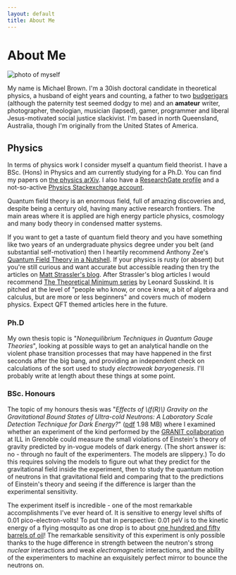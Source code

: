 ```yaml
---
layout: default
title: About Me
---
```


# About Me

![photo of myself](https://dl.dropboxusercontent.com/s/4u4pau3170mizmd/mjb_800x533.JPG)

My name is Michael Brown. I'm a 30ish doctoral candidate in theoretical physics, a husband of eight years and counting, a father to two [budgerigars](https://en.wikipedia.org/wiki/Budgerigar) (although the paternity test seemed dodgy to me) and an **amateur** writer, photographer, theologian, musician (lapsed), gamer, programmer and liberal Jesus-motivated social justice slackivist. I'm based in north Queensland, Australia, though I'm originally from the United States of America.

## Physics
In terms of physics work I consider myself a quantum field theorist. I have a BSc. (Hons) in Physics and am currently studying for a Ph.D. You can find my papers on [the physics arXiv](http://arxiv.org/a/brown_m_3.html). I also have a [ResearchGate profile](http://www.researchgate.net/profile/Michael_Brown31/) and a not-so-active [Physics Stackexchange account](http://physics.stackexchange.com/users/17320/michael-brown).

Quantum field theory is an enormous field, full of amazing discoveries and, despite being a century old, having many active research frontiers. The main areas where it is applied are high energy particle physics, cosmology and many body theory in condensed matter systems. 

If you want to get a taste of quantum field theory and you have something like two years of an undergraduate physics degree under you belt (and substantial self-motivation) then I heartily recommend Anthony Zee's [Quantum Field Theory in a Nutshell](http://www.amazon.com/Quantum-Theory-Nutshell-Edition-nutshell/dp/0691140340/). If your physics is rusty (or absent) but you're still curious and want accurate but accessible reading then try the articles on [Matt Strassler's blog](http://profmattstrassler.com/). After Strassler's blog articles I would recommend [The Theoretical Minimum series](http://theoreticalminimum.com/) by Leonard Susskind. It is pitched at the level of "people who know, or once knew, a bit of algebra and calculus, but are more or less beginners" and covers much of modern physics. Expect QFT themed articles here in the future.

### Ph.D
My own thesis topic is "*Nonequilibrium Techniques in Quantum Gauge Theories*", looking at possible ways to get an analytical handle on the violent phase transition processes that may have happened in the first seconds after the big bang, and providing an independent check on calculations of the sort used to study *electroweak baryogenesis*. I'll probably write at length about these things at some point.

### BSc. Honours
The topic of my honours thesis was "*Effects of \\(f(R)\\) Gravity on the Gravitational Bound States of Ultra-cold Neutrons: A Laboratory Scale Detection Technique for Dark Energy?*" ([pdf](/documents/mjb-hons-thesis-marked-version.pdf) 1.98 MB) where I examined whether an experiment of the kind performed by the [GRANIT collaboration](http://www.ill.eu/?id=13447) at ILL in Grenoble could measure the small violations of Einstein's theory of gravity predicted by in-vogue models of dark energy. (The short answer is: no - through no fault of the experimenters. The models are slippery.) To do this requires solving the models to figure out what they predict for the gravitational field inside the experiment, then to study the quantum motion of neutrons in that gravitational field and comparing that to the predictions of Einstein's theory and seeing if the difference is larger than the experimental sensitivity.

The experiment itself is incredible - one of the most remarkable accomplishments I've ever heard of. It is sensitive to energy level shifts of 0.01 pico-electron-volts! To put that in perspective: 0.01 peV is to the kinetic energy of a flying mosquito as one drop is to about [one hundred and fifty barrels of oil](http://www.wolframalpha.com/input/?i=%281.6%C3%9710^-7+joules+%2F+.01+picoeV%29^%281%2F3%29+*+volume+of+a+drop+of+water+in+bbl+oil)! The remarkable sensitivity of this experiment is only possible thanks to the huge difference in strength between the neutron's strong *nuclear* interactions and weak *electromagnetic* interactions, and the ability of the experimenters to machine an exquisitely perfect mirror to bounce the neutrons on.

